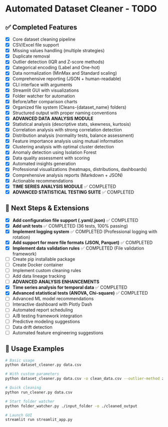 # Automated Dataset Cleaner - TODO

## ✅ Completed Features
- [x] Core dataset cleaning pipeline
- [x] CSV/Excel file support
- [x] Missing values handling (multiple strategies)
- [x] Duplicate removal
- [x] Outlier detection (IQR and Z-score methods)
- [x] Categorical encoding (Label and One-hot)
- [x] Data normalization (MinMax and Standard scaling)
- [x] Comprehensive reporting (JSON + human-readable)
- [x] CLI interface with arguments
- [x] Streamlit GUI with visualizations
- [x] Folder watcher for automation
- [x] Before/after comparison charts
- [x] Organized file system (Cleans-{dataset_name} folders)
- [x] Structured output with proper naming conventions
- [x] **ADVANCED DATA ANALYSIS MODULE**
- [x] Statistical analysis (descriptive stats, skewness, kurtosis)
- [x] Correlation analysis with strong correlation detection
- [x] Distribution analysis (normality tests, balance assessment)
- [x] Feature importance analysis using mutual information
- [x] Clustering analysis with optimal cluster detection
- [x] Anomaly detection using Isolation Forest
- [x] Data quality assessment with scoring
- [x] Automated insights generation
- [x] Professional visualizations (heatmaps, distributions, dashboards)
- [x] Comprehensive analysis reports (Markdown + JSON)
- [x] Actionable recommendations
- [x] **TIME SERIES ANALYSIS MODULE** ✅ COMPLETED
- [x] **ADVANCED STATISTICAL TESTING SUITE** ✅ COMPLETED

## 🚀 Next Steps & Extensions
- [x] **Add configuration file support (.yaml/.json)** ✅ COMPLETED
- [x] **Add unit tests** ✅ COMPLETED (36 tests, 100% passing)
- [x] **Implement logging system** ✅ COMPLETED (Professional logging with rotation)
- [x] **Add support for more file formats (JSON, Parquet)** ✅ COMPLETED
- [x] **Implement data validation rules** ✅ COMPLETED (File validation framework)
- [ ] Create pip installable package
- [ ] Create Docker container
- [ ] Implement custom cleaning rules
- [ ] Add data lineage tracking
- [ ] **ADVANCED ANALYSIS ENHANCEMENTS**
- [x] **Time series analysis for temporal data** ✅ COMPLETED
- [x] **Advanced statistical tests (ANOVA, Chi-square)** ✅ COMPLETED
- [ ] Advanced ML model recommendations
- [ ] Interactive dashboard with Plotly Dash
- [ ] Automated report scheduling
- [ ] A/B testing framework integration
- [ ] Predictive modeling suggestions
- [ ] Data drift detection
- [ ] Automated feature engineering suggestions

## 🎯 Usage Examples
```bash
# Basic usage
python dataset_cleaner.py data.csv

# With custom parameters
python dataset_cleaner.py data.csv -o clean_data.csv --outlier-method zscore --encoding onehot

# Quick cleaning
python run_cleaner.py data.csv

# Start folder watcher
python folder_watcher.py ./input_folder -o ./cleaned_output

# Launch GUI
streamlit run streamlit_app.py
```